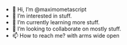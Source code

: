 - 👋 Hi, I’m @maximometascript
- 👀 I’m interested in stuff.
- 🌱 I’m currently learning more stuff.
- 💞️ I’m looking to collaborate on mostly stuff.
- 📫 How to reach me? with arms wide open

<!---
maximometascript/maximometascript is a ✨ special ✨ repository because its `README.md` (this file) appears on your GitHub profile.
You can click the Preview link to take a look at your changes.
--->
